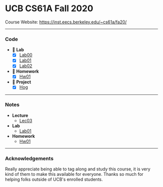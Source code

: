 # UCB CS61A Fall 2020
Course Website: https://inst.eecs.berkeley.edu/~cs61a/fa20/

---
### Code
- 🔴 **Lab**
  - [x] [Lab00](./lab/lab00/lab00.py)
  - [x] [Lab01](./lab/lab01/lab01.py)
  - [x] [Lab02](./lab/lab02/lab02.py)
- 🔴 **Homework**
  - [x] [Hw01](./homework/hw01/hw01.py)
- 🔴 **Project**
  - [x] [Hog](./project/hog/hog.py)
---

### Notes
- **Lecture**
    - [Lec03](./notes/lecture/lec03.md)
- **Lab**
    - [Lab01](./notes/lab/lab01.md)
- **Homework**
    - [Hw01](./notes/homework/hw01.md)

---
### Acknowledgements 
 Really appreciate being able to tag along and study this course, it is very kind of them to make this available for everyone. Thanks so much for helping folks outside of UCB's enrolled students.
